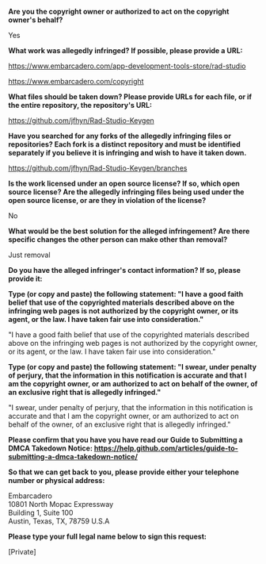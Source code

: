 __Are you the copyright owner or authorized to act on the copyright owner's behalf?__

Yes

__What work was allegedly infringed? If possible, please provide a URL:__

https://www.embarcadero.com/app-development-tools-store/rad-studio

https://www.embarcadero.com/copyright

__What files should be taken down? Please provide URLs for each file, or if the entire repository, the repository's URL:__

https://github.com/jfhyn/Rad-Studio-Keygen

__Have you searched for any forks of the allegedly infringing files or repositories? Each fork is a distinct repository and must be identified separately if you believe it is infringing and wish to have it taken down.__

https://github.com/jfhyn/Rad-Studio-Keygen/branches

__Is the work licensed under an open source license? If so, which open source license? Are the allegedly infringing files being used under the open source license, or are they in violation of the license?__

No

__What would be the best solution for the alleged infringement? Are there specific changes the other person can make other than removal?__

Just removal

__Do you have the alleged infringer's contact information? If so, please provide it:__

__Type (or copy and paste) the following statement: "I have a good faith belief that use of the copyrighted materials described above on the infringing web pages is not authorized by the copyright owner, or its agent, or the law. I have taken fair use into consideration."__

"I have a good faith belief that use of the copyrighted materials described above on the infringing web pages is not authorized by the copyright owner, or its agent, or the law. I have taken fair use into consideration."

__Type (or copy and paste) the following statement: "I swear, under penalty of perjury, that the information in this notification is accurate and that I am the copyright owner, or am authorized to act on behalf of the owner, of an exclusive right that is allegedly infringed."__

"I swear, under penalty of perjury, that the information in this notification is accurate and that I am the copyright owner, or am authorized to act on behalf of the owner, of an exclusive right that is allegedly infringed."

__Please confirm that you have you have read our Guide to Submitting a DMCA Takedown Notice: https://help.github.com/articles/guide-to-submitting-a-dmca-takedown-notice/__

__So that we can get back to you, please provide either your telephone number or physical address:__

Embarcadero  
10801 North Mopac Expressway  
Building 1, Suite 100  
Austin, Texas, TX, 78759 U.S.A  

__Please type your full legal name below to sign this request:__

[Private]
